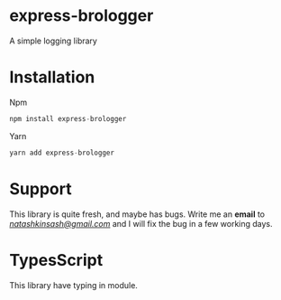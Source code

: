 # express-brologger

A simple logging library

# Installation

Npm
```javascript
npm install express-brologger
```

Yarn
```javascript
yarn add express-brologger
```

# Support

This library is quite fresh, and maybe has bugs. Write me an **email** to *natashkinsash@gmail.com* and I will fix the bug in a few working days.

# TypesScript

This library have typing in module.